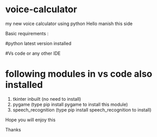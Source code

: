 # voice-calculator
my new voice calculator using python 
Hello manish this side 



Basic requirements :

#python latest version installed

#Vs code or any other IDE 

# following modules in vs code also installed
 1. tkinter inbuilt (no need to install)
 2. pygame (type pip install pygame to install this module)
 3. speech_recognition (type pip install speech_recognition to install)




Hope you will enjoy this 

Thanks
  
